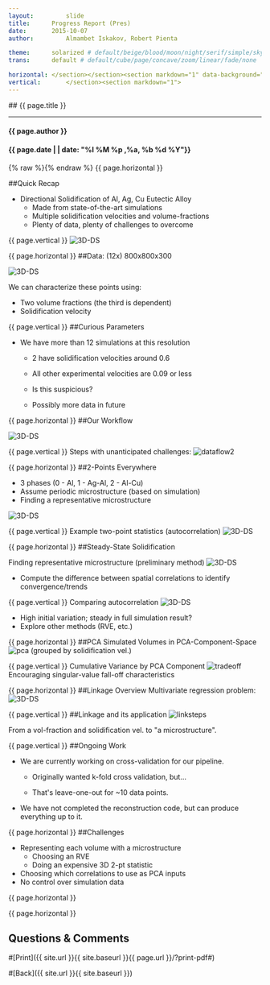 ```yaml
---
layout:     	slide
title:     	Progress Report (Pres)	
date:      	2015-10-07 
author:     	Almambet Iskakov, Robert Pienta

theme:		solarized # default/beige/blood/moon/night/serif/simple/sky/solarized
trans:		default # default/cube/page/concave/zoom/linear/fade/none

horizontal:	</section></section><section markdown="1" data-background="http://matin-hub.github.io/project-pages/img/slidebackground.png"><section markdown="1">
vertical:		</section><section markdown="1">
---
```

<section markdown="1" data-background="http://matin-hub.github.io/project-pages/img/slidebackground.png"><section markdown="1">
## {{ page.title }}

<hr>

#### {{ page.author }}

#### {{ page.date | | date: "%I %M %p ,%a, %b %d %Y"}}

{% raw  %}{% endraw %} {{ page.horizontal }}
<!-- Start Writing Below in Markdown -->

##Quick Recap

* Directional Solidification of Al, Ag, Cu Eutectic Alloy
  * Made from state-of-the-art simulations
  * Multiple solidification velocities and volume-fractions
  * Plenty of data, plenty of challenges to overcome



{{ page.vertical }}
![3D-DS](/MIC-Ternary-Eutectic-Alloy/img/milestone1_pres/directional-solid-3d.png)



{{ page.horizontal }}
##Data: (12x) 800x800x300 

![3D-DS](/MIC-Ternary-Eutectic-Alloy/img/milestone2_pres/sim_params.png)

We can characterize these points using:

* Two volume fractions (the third is dependent) 
* Solidification velocity



{{ page.vertical }}
##Curious Parameters 

* We have more than 12 simulations at this resolution
  * 2 have solidification velocities around 0.6
  * All other experimental velocities are 0.09 or less
  * Is this suspicious?   
  
  * Possibly more data in future



{{ page.horizontal }}
##Our Workflow

![3D-DS](/MIC-Ternary-Eutectic-Alloy/img/workflow/dataflow.png)



{{ page.vertical }}
Steps with unanticipated challenges:
![dataflow2](/MIC-Ternary-Eutectic-Alloy/img/milestone2_pres/dataflow1.jpg)



{{ page.horizontal }}
##2-Points Everywhere

* 3 phases (0 - Al, 1 - Ag-Al, 2 - Al-Cu)
* Assume periodic microstructure (based on simulation)
* Finding a representative microstructure

![3D-DS](/MIC-Ternary-Eutectic-Alloy/img/milestone2_pres/4_microstructures.png)

{{ page.vertical }}
Example two-point statistics (autocorrelation)
![3D-DS](/MIC-Ternary-Eutectic-Alloy/img/milestone2_pres/auto.png)



{{ page.horizontal }}
##Steady-State Solidification

Finding representative microstructure (preliminary method)
![3D-DS](/MIC-Ternary-Eutectic-Alloy/img/milestone2_pres/delta_method.png)

* Compute the difference between spatial correlations to identify convergence/trends

{{ page.vertical }}
Comparing autocorrelation
![3D-DS](/MIC-Ternary-Eutectic-Alloy/img/milestone2_pres/compare.png)

* High initial variation; steady in full simulation result? 
* Explore other methods (RVE, etc.)

{{ page.horizontal }}
##PCA
Simulated Volumes in PCA-Component-Space
![pca](/MIC-Ternary-Eutectic-Alloy/img/milestone2_pres/pca.png) 
(grouped by solidification vel.)



{{ page.vertical }} 
Cumulative Variance by PCA Component
![tradeoff](/MIC-Ternary-Eutectic-Alloy/img/milestone2_pres/decay.png)
Encouraging singular-value fall-off characteristics



{{ page.horizontal }}
##Linkage Overview
Multivariate regression problem:
![3D-DS](/MIC-Ternary-Eutectic-Alloy/img/workflow/overview.png)



{{ page.vertical }} 
##Linkage and its application
![linksteps](/MIC-Ternary-Eutectic-Alloy/img/milestone2_pres/link_steps.jpg)

From a vol-fraction and solidification vel. to "a microstructure".


{{ page.vertical }} 
##Ongoing Work
* We are currently working on cross-validation for our pipeline.
  * Originally wanted k-fold cross validation, but...

  * That's leave-one-out for ~10 data points.

* We have not completed the reconstruction code, but can produce everything up to it.

{{ page.horizontal }}
##Challenges
* Representing each volume with a microstructure
  * Choosing an RVE
  * Doing an expensive 3D 2-pt statistic
* Choosing which correlations to use as PCA inputs
* No control over simulation data


{{ page.horizontal }}



<!-- End Here -->
{{ page.horizontal }}

## Questions & Comments

#[Print]({{ site.url }}{{ site.baseurl }}{{ page.url }}/?print-pdf#)

#[Back]({{ site.url }}{{ site.baseurl }})

</section></section>
